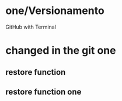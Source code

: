 # one/Versionamento
GitHub with Terminal


# changed in the git one


## restore function
## restore function one